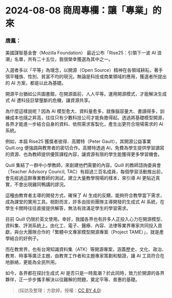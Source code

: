 # 2024-08-08 商周專欄：讓「專業」的來

### 唐鳳：

美國謀智基金會（Mozilla Foundation） 最近公布「Rise25：引領下一波 AI 浪潮」名單，共有二十五位，我很榮幸獲選為其中之一。

入選者多以「平等」為理念，以開源（Open Source）精神在各領域耕耘，著手弭平種族、性別、貧富不均的現況。無論是科技或商業領域的應用，獲選者所提出的 AI 方案，都是以此為基礎。

開源平台猶如公共圖書館，在開源面前，人人平等。運用開源模式，才能解決生成式 AI 遭科技巨擘壟斷的危機，讓資源共享。

為什麼這樣說呢？因為 AI 模型愈大、資料量愈多，就像腦容量大、書讀得多，訓練成本也隨之昇高，往往只有少數科技公司才能負擔得起。透過將基礎模型開源，各界才能進一步結合自身的資料、依照需求客製化，產生出更符合現場需求的 AI 系統。

例如，本屆 Rise25 獲獎者彼得．高爾特（Peter Gault），其開源公益事業 Quill.org 便強調與教育者的密切合作。高爾特透過 AI，免費為學生提供學習讀寫的資源、也為教師提供優質課程內容，讓資源有限的學生能獲得更多學習機會。

Quill 集結了一群中小學教師，來創建他們需要的內容。Quill 的教師諮詢委員會（Teacher Advisory Council, TAC）有超過三百名成員，每個學習活動推出前，會先經過這群專業教師的測試，建立大量教學現場的樣本，來引導 AI 更貼近真實，不會出現雞同鴨講的謬況。

這種由教育者主導的開發方式，確保了 AI 生成的反饋，能夠符合教學當下需求，成為課堂的實用工具。相對而言，許多由技術團隊主導開發的生成式 AI 系統，在學生卡關時往往直接提供解答，無法有效滿足學生的學習需求。

目前 Quill 仍限於英文使用。幸好，我國各界也有許多人正投入心力在開源模型、資料集、評測系統上。由化工、電子、醫療、內容、法律等業界專家共同投入貢獻，與台大團隊合作的「繁體中文專家模型開源專案（Project TAME）」，就是產學結合的好例子。

而在教育界，也有台灣知識資料集（ATK）等開源專案，涵蓋歷史、文化、政治、教育、時事等廣泛主題，由教育工作者和主題專家策劃和驗證，讓 AI 工具符合在地脈絡，更能為全民所用。

如今，各界都在探討生成式 AI 是否只是一時風潮？於此同時，致力於開源的各界夥伴，正一步步攜手解決以往難解的問題，奠定平等、普惠的基礎。

> (採訪及整理：方歆婷。授權：[CC BY 4.0](https://creativecommons.org/licenses/by/4.0/deed.zh-hant))

